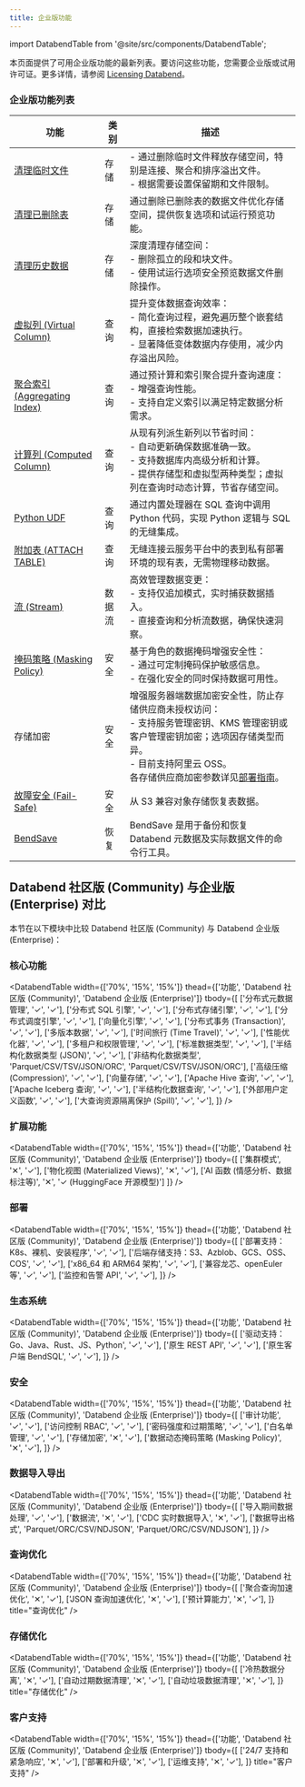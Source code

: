 ```yaml
---
title: 企业版功能
---
```


import DatabendTable from '@site/src/components/DatabendTable';

本页面提供了可用企业版功能的最新列表。要访问这些功能，您需要企业版或试用许可证。更多详情，请参阅 [Licensing Databend](20-license.md)。

### 企业版功能列表

| 功能                                                                          | 类别       | 描述                                                                                                                                                                                                                                                                                                                                                                                                                                                              |
| -------------------------------------------------------------------------------- | -------------- | ------------------------------------------------------------------------------------------------------------------------------------------------------------------------------------------------------------------------------------------------------------------------------------------------------------------------------------------------------------------------------------------------------------------------------------------------------------------------ |
| [清理临时文件](/sql/sql-commands/administration-cmds/vacuum-temp-files)     | 存储        | - 通过删除临时文件释放存储空间，特别是连接、聚合和排序溢出文件。<br/>- 根据需要设置保留期和文件限制。                                                                                                                                                                                                                                                                                                                                                                                             |
| [清理已删除表](/sql/sql-commands/ddl/table/vacuum-drop-table)            | 存储        | 通过删除已删除表的数据文件优化存储空间，提供恢复选项和试运行预览功能。                                                                                                                                                                                                                                                                                                                                                                                              |
| [清理历史数据](/sql/sql-commands/ddl/table/vacuum-table)               | 存储        | 深度清理存储空间：<br/>- 删除孤立的段和块文件。<br/>- 使用试运行选项安全预览数据文件删除操作。                                                                                                                                                                                                                                                                                                                                                                                    |
| [虚拟列 (Virtual Column)](/sql/sql-commands/ddl/virtual-column)                           | 查询          | 提升变体数据查询效率：<br/>- 简化查询过程，避免遍历整个嵌套结构，直接检索数据加速执行。<br/>- 显著降低变体数据内存使用，减少内存溢出风险。                                                                                                                                                                                                                                                                                                                                                     |
| [聚合索引 (Aggregating Index)](/sql/sql-commands/ddl/aggregating-index)                     | 查询          | 通过预计算和索引聚合提升查询速度：<br/>- 增强查询性能。<br/>- 支持自定义索引以满足特定数据分析需求。                                                                                                                                                                                                                                                                                                                                                                                             |
| [计算列 (Computed Column)](/sql/sql-commands/ddl/table/ddl-create-table#computed-columns) | 查询          | 从现有列派生新列以节省时间：<br/>- 自动更新确保数据准确一致。<br/>- 支持数据库内高级分析和计算。<br/>- 提供存储型和虚拟型两种类型；虚拟列在查询时动态计算，节省存储空间。                                                                                                                                                                                                                                                                                                                          |
| [Python UDF](/guides/query/udf#python-requires-databend-enterprise)              | 查询          | 通过内置处理器在 SQL 查询中调用 Python 代码，实现 Python 逻辑与 SQL 的无缝集成。                                                                                                                                                                                                                                                                                                                                                                                                                                   |
| [附加表 (ATTACH TABLE)](/sql/sql-commands/ddl/table/attach-table)                         | 查询          | 无缝连接云服务平台中的表到私有部署环境的现有表，无需物理移动数据。                                                                                                                                                                                                                                                                                                                                                                                                                                     |
| [流 (Stream)](/sql/sql-commands/ddl/stream)                                           | 数据流        | 高效管理数据变更：<br/>- 支持仅追加模式，实时捕获数据插入。<br/>- 直接查询和分析流数据，确保快速洞察。                                                                                                                                                                                                                                                                                                                                                                                             |
| [掩码策略 (Masking Policy)](/sql/sql-commands/ddl/mask-policy/)                             | 安全       | 基于角色的数据掩码增强安全性：<br/>- 通过可定制掩码保护敏感信息。<br/>- 在强化安全的同时保持数据可用性。                                                                                                                                                                                                                                                                                                                                                                           |
| 存储加密                                                               | 安全       | 增强服务器端数据加密安全性，防止存储供应商未授权访问：<br/>- 支持服务管理密钥、KMS 管理密钥或客户管理密钥加密；选项因存储类型而异。<br/>- 目前支持阿里云 OSS。<br/>各存储供应商加密参数详见[部署指南](../../10-deploy/01-deploy/01-non-production/01-deploying-databend.md)。 |
| [故障安全 (Fail-Safe)](/guides/security/fail-safe)                                          | 安全       | 从 S3 兼容对象存储恢复表数据。                                                                                                                                                                                                                                                                                                                                                                                                                                                                                    |
| [BendSave](/guides/data-management/data-recovery#bendsave) | 恢复 | BendSave 是用于备份和恢复 Databend 元数据及实际数据文件的命令行工具。 |

## Databend 社区版 (Community) 与企业版 (Enterprise) 对比

本节在以下模块中比较 Databend 社区版 (Community) 与 Databend 企业版 (Enterprise)：

### 核心功能

<DatabendTable
width={['70%', '15%', '15%']}
thead={['功能', 'Databend 社区版 (Community)', 'Databend 企业版 (Enterprise)']}
tbody={[
['分布式元数据管理', '✓', '✓'],
['分布式 SQL 引擎', '✓', '✓'],
['分布式存储引擎', '✓', '✓'],
['分布式调度引擎', '✓', '✓'],
['向量化引擎', '✓', '✓'],
['分布式事务 (Transaction)', '✓', '✓'],
['多版本数据', '✓', '✓'],
['时间旅行 (Time Travel)', '✓', '✓'],
['性能优化器', '✓', '✓'],
['多租户和权限管理', '✓', '✓'],
['标准数据类型', '✓', '✓'],
['半结构化数据类型 (JSON)', '✓', '✓'],
['非结构化数据类型', 'Parquet/CSV/TSV/JSON/ORC', 'Parquet/CSV/TSV/JSON/ORC'],
['高级压缩 (Compression)', '✓', '✓'],
['向量存储', '✓', '✓'],
['Apache Hive 查询', '✓', '✓'],
['Apache Iceberg 查询', '✓', '✓'],
['半结构化数据查询', '✓', '✓'],
['外部用户定义函数', '✓', '✓'],
['大查询资源隔离保护 (Spill)', '✓', '✓'],
]}
/>

### 扩展功能

<DatabendTable
width={['70%', '15%', '15%']}
thead={['功能', 'Databend 社区版 (Community)', 'Databend 企业版 (Enterprise)']}
tbody={[
['集群模式', '✕', '✓'],
['物化视图 (Materialized Views)', '✕', '✓'],
['AI 函数 (情感分析、数据标注等)', '✕', '✓ (HuggingFace 开源模型)']
]}
/>

### 部署

<DatabendTable
width={['70%', '15%', '15%']}
thead={['功能', 'Databend 社区版 (Community)', 'Databend 企业版 (Enterprise)']}
tbody={[
['部署支持：K8s、裸机、安装程序', '✓', '✓'],
['后端存储支持：S3、Azblob、GCS、OSS、COS', '✓', '✓'],
['x86_64 和 ARM64 架构', '✓', '✓'],
['兼容龙芯、openEuler 等', '✓', '✓'],
['监控和告警 API', '✓', '✓'],
]}
/>

### 生态系统

<DatabendTable
width={['70%', '15%', '15%']}
thead={['功能', 'Databend 社区版 (Community)', 'Databend 企业版 (Enterprise)']}
tbody={[
['驱动支持：Go、Java、Rust、JS、Python', '✓', '✓'],
['原生 REST API', '✓', '✓'],
['原生客户端 BendSQL', '✓', '✓'],
]}
/>

### 安全

<DatabendTable
width={['70%', '15%', '15%']}
thead={['功能', 'Databend 社区版 (Community)', 'Databend 企业版 (Enterprise)']}
tbody={[
['审计功能', '✓', '✓'],
['访问控制 RBAC', '✓', '✓'],
['密码强度和过期策略', '✓', '✓'],
['白名单管理', '✓', '✓'],
['存储加密', '✕', '✓'],
['数据动态掩码策略 (Masking Policy)', '✕', '✓'],
]}
/>

### 数据导入导出

<DatabendTable
width={['70%', '15%', '15%']}
thead={['功能', 'Databend 社区版 (Community)', 'Databend 企业版 (Enterprise)']}
tbody={[
['导入期间数据处理', '✓', '✓'],
['数据流', '✕', '✓'],
['CDC 实时数据导入', '✕', '✓'],
['数据导出格式', 'Parquet/ORC/CSV/NDJSON', 'Parquet/ORC/CSV/NDJSON'],
]}
/>

### 查询优化

<DatabendTable
width={['70%', '15%', '15%']}
thead={['功能', 'Databend 社区版 (Community)', 'Databend 企业版 (Enterprise)']}
tbody={[
['聚合查询加速优化', '✕', '✓'],
['JSON 查询加速优化', '✕', '✓'],
['预计算能力', '✕', '✓'],
]}
title="查询优化"
/>

### 存储优化

<DatabendTable
width={['70%', '15%', '15%']}
thead={['功能', 'Databend 社区版 (Community)', 'Databend 企业版 (Enterprise)']}
tbody={[
['冷热数据分离', '✕', '✓'],
['自动过期数据清理', '✕', '✓'],
['自动垃圾数据清理', '✕', '✓'],
]}
title="存储优化"
/>

### 客户支持

<DatabendTable
width={['70%', '15%', '15%']}
thead={['功能', 'Databend 社区版 (Community)', 'Databend 企业版 (Enterprise)']}
tbody={[
['24/7 支持和紧急响应', '✕', '✓'],
['部署和升级', '✕', '✓'],
['运维支持', '✕', '✓'],
]}
title="客户支持"
/>